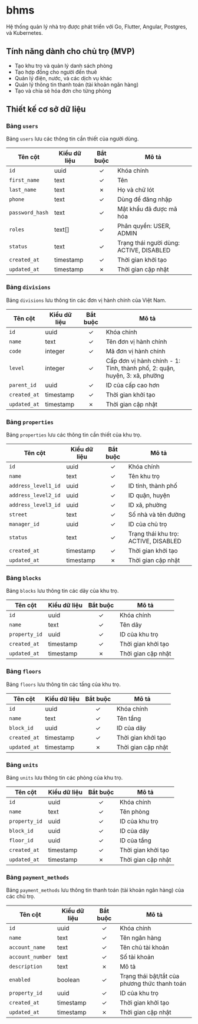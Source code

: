 # bhms
Hệ thống quản lý nhà trọ được phát triển với Go, Flutter, Angular, Postgres, và Kubernetes.

## Tính năng dành cho chủ trọ (MVP)
- Tạo khu trọ và quản lý danh sách phòng
- Tạo hợp đồng cho người đến thuê
- Quản lý điện, nước, và các dịch vụ khác
- Quản lý thông tin thanh toán (tài khoản ngân hàng)
- Tạo và chia sẻ hóa đơn cho từng phòng

## Thiết kế cơ sở dữ liệu

### Bảng `users`
Bảng `users` lưu các thông tin cần thiết của người dùng.

| Tên cột         | Kiểu dữ liệu | Bắt buộc | Mô tả                                   |
|-----------------|--------------|:--------:|-----------------------------------------|
| `id`            | uuid         | &check;  | Khóa chính                              |
| `first_name`    | text         | &check;  | Tên                                     |
| `last_name`     | text         | &cross;  | Họ và chữ lót                           |
| `phone`         | text         | &check;  | Dùng để đăng nhập                       |
| `password_hash` | text         | &check;  | Mật khẩu đã được mã hóa                 |
| `roles`         | text[]       | &check;  | Phân quyền: USER, ADMIN                 |
| `status`        | text         | &check;  | Trạng thái người dùng: ACTIVE, DISABLED |
| `created_at`    | timestamp    | &check;  | Thời gian khởi tạo                      |
| `updated_at`    | timestamp    | &cross;  | Thời gian cập nhật                      |

### Bảng `divisions`
Bảng `divisions` lưu thông tin các đơn vị hành chính của Việt Nam.

| Tên cột      | Kiểu dữ liệu | Bắt buộc | Mô tả                                                                     |
|--------------|--------------|:--------:|---------------------------------------------------------------------------|
| `id`         | uuid         | &check;  | Khóa chính                                                                |
| `name`       | text         | &check;  | Tên đơn vị hành chính                                                     |
| `code`       | integer      | &check;  | Mã đơn vị hành chính                                                      |
| `level`      | integer      | &check;  | Cấp đơn vị hành chính - 1: Tỉnh, thành phố, 2: quận, huyện, 3: xã, phường |
| `parent_id`  | uuid         | &check;  | ID của cấp cao hơn                                                        |
| `created_at` | timestamp    | &check;  | Thời gian khởi tạo                                                        |
| `updated_at` | timestamp    | &cross;  | Thời gian cập nhật                                                        |

### Bảng `properties`
Bảng `properties` lưu các thông tin cần thiết của khu trọ.

| Tên cột             | Kiểu dữ liệu | Bắt buộc | Mô tả                                |
|---------------------|--------------|:--------:|--------------------------------------|
| `id`                | uuid         | &check;  | Khóa chính                           |
| `name`              | text         | &check;  | Tên khu trọ                          |
| `address_level1_id` | uuid         | &check;  | ID tỉnh, thành phố                   |
| `address_level2_id` | uuid         | &check;  | ID quận, huyện                       |
| `address_level3_id` | uuid         | &check;  | ID xã, phường                        |
| `street`            | text         | &check;  | Số nhà và tên đường                  |
| `manager_id`        | uuid         | &check;  | ID của chủ trọ                       |
| `status`            | text         | &check;  | Trạng thái khu trọ: ACTIVE, DISABLED |
| `created_at`        | timestamp    | &check;  | Thời gian khởi tạo                   |
| `updated_at`        | timestamp    | &cross;  | Thời gian cập nhật                   |

### Bảng `blocks`
Bảng `blocks` lưu thông tin các dãy của khu trọ.

| Tên cột       | Kiểu dữ liệu | Bắt buộc | Mô tả              |
|---------------|--------------|:--------:|--------------------|
| `id`          | uuid         | &check;  | Khóa chính         |
| `name`        | text         | &check;  | Tên dãy            |
| `property_id` | uuid         | &check;  | ID của khu trọ     |
| `created_at`  | timestamp    | &check;  | Thời gian khởi tạo |
| `updated_at`  | timestamp    | &cross;  | Thời gian cập nhật |

### Bảng `floors`
Bảng `floors` lưu thông tin các tầng của khu trọ.

| Tên cột      | Kiểu dữ liệu | Bắt buộc | Mô tả              |
|--------------|--------------|:--------:|--------------------|
| `id`         | uuid         | &check;  | Khóa chính         |
| `name`       | text         | &check;  | Tên tầng           |
| `block_id`   | uuid         | &check;  | ID của dãy         |
| `created_at` | timestamp    | &check;  | Thời gian khởi tạo |
| `updated_at` | timestamp    | &cross;  | Thời gian cập nhật |

### Bảng `units`
Bảng `units` lưu thông tin các phòng của khu trọ.

| Tên cột       | Kiểu dữ liệu | Bắt buộc | Mô tả              |
|---------------|--------------|:--------:|--------------------|
| `id`          | uuid         | &check;  | Khóa chính         |
| `name`        | text         | &check;  | Tên phòng          |
| `property_id` | uuid         | &check;  | ID của khu trọ     |
| `block_id`    | uuid         | &check;  | ID của dãy         |
| `floor_id`    | uuid         | &check;  | ID của tầng        |
| `created_at`  | timestamp    | &check;  | Thời gian khởi tạo |
| `updated_at`  | timestamp    | &cross;  | Thời gian cập nhật |

### Bảng `payment_methods`
Bảng `payment_methods` lưu thông tin thanh toán (tài khoản ngân hàng) của các chủ trọ.

| Tên cột          | Kiểu dữ liệu | Bắt buộc | Mô tả                                         |
|------------------|--------------|:--------:|-----------------------------------------------|
| `id`             | uuid         | &check;  | Khóa chính                                    |
| `name`           | text         | &check;  | Tên ngân hàng                                 |
| `account_name`   | text         | &check;  | Tên chủ tài khoản                             |
| `account_number` | text         | &check;  | Số tài khoản                                  |
| `description`    | text         | &cross;  | Mô tả                                         |
| `enabled`        | boolean      | &check;  | Trạng thái bật/tắt của phương thức thanh toán |
| `property_id`    | uuid         | &check;  | ID của khu trọ                                |
| `created_at`     | timestamp    | &check;  | Thời gian khởi tạo                            |
| `updated_at`     | timestamp    | &cross;  | Thời gian cập nhật                            |
